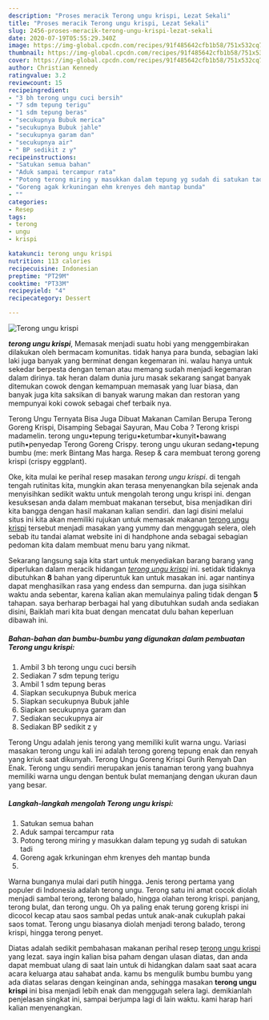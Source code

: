 ```yaml
---
description: "Proses meracik Terong ungu krispi, Lezat Sekali"
title: "Proses meracik Terong ungu krispi, Lezat Sekali"
slug: 2456-proses-meracik-terong-ungu-krispi-lezat-sekali
date: 2020-07-19T05:55:29.340Z
image: https://img-global.cpcdn.com/recipes/91f485642cfb1b58/751x532cq70/terong-ungu-krispi-foto-resep-utama.jpg
thumbnail: https://img-global.cpcdn.com/recipes/91f485642cfb1b58/751x532cq70/terong-ungu-krispi-foto-resep-utama.jpg
cover: https://img-global.cpcdn.com/recipes/91f485642cfb1b58/751x532cq70/terong-ungu-krispi-foto-resep-utama.jpg
author: Christian Kennedy
ratingvalue: 3.2
reviewcount: 15
recipeingredient:
- "3 bh terong ungu cuci bersih"
- "7 sdm tepung terigu"
- "1 sdm tepung beras"
- "secukupnya Bubuk merica"
- "secukupnya Bubuk jahle"
- "secukupnya garam dan"
- "secukupnya air"
- " BP sedikit z y"
recipeinstructions:
- "Satukan semua bahan"
- "Aduk sampai tercampur rata"
- "Potong terong miring y masukkan dalam tepung yg sudah di satukan tadi"
- "Goreng agak krkuningan ehm krenyes deh mantap bunda"
- ""
categories:
- Resep
tags:
- terong
- ungu
- krispi

katakunci: terong ungu krispi 
nutrition: 113 calories
recipecuisine: Indonesian
preptime: "PT29M"
cooktime: "PT33M"
recipeyield: "4"
recipecategory: Dessert

---
```



![Terong ungu krispi](https://img-global.cpcdn.com/recipes/91f485642cfb1b58/751x532cq70/terong-ungu-krispi-foto-resep-utama.jpg)

<b><i>terong ungu krispi</i></b>, Memasak menjadi suatu hobi yang menggembirakan dilakukan oleh bermacam komunitas. tidak hanya para bunda, sebagian laki laki juga banyak yang berminat dengan kegemaran ini. walau hanya untuk sekedar berpesta dengan teman atau memang sudah menjadi kegemaran dalam dirinya. tak heran dalam dunia juru masak sekarang sangat banyak ditemukan cowok dengan kemampuan memasak yang luar biasa, dan banyak juga kita saksikan di banyak warung makan dan restoran yang mempunyai koki cowok sebagai chef terbaik nya.

Terong Ungu Ternyata Bisa Juga Dibuat Makanan Camilan Berupa Terong Goreng Krispi, Disamping Sebagai Sayuran, Mau Coba ? Terong krispi madamelin. terong ungu•tepung terigu•ketumbar•kunyit•bawang putih•penyedap Terong Goreng Crispy. terong ungu ukuran sedang•tepung bumbu (me: merk Bintang Mas harga. Resep &amp; cara membuat terong goreng krispi (crispy eggplant).

Oke, kita mulai ke perihal resep masakan <i>terong ungu krispi</i>. di tengah tengah rutinitas kita, mungkin akan terasa menyenangkan bila sejenak anda menyisihkan sedikit waktu untuk mengolah terong ungu krispi ini. dengan kesuksesan anda dalam membuat makanan tersebut, bisa menjadikan diri kita bangga dengan hasil makanan kalian sendiri. dan lagi disini melalui situs ini kita akan memiliki rujukan untuk memasak makanan <u>terong ungu krispi</u> tersebut menjadi masakan yang yummy dan menggugah selera, oleh sebab itu tandai alamat website ini di handphone anda sebagai sebagian pedoman kita dalam membuat menu baru yang nikmat.


Sekarang langsung saja kita start untuk menyediakan barang barang yang diperlukan dalam meracik hidangan <u><i>terong ungu krispi</i></u> ini. setidak tidaknya dibutuhkan <b>8</b> bahan yang diperuntuk kan untuk masakan ini. agar nantinya dapat menghasilkan rasa yang endess dan sempurna. dan juga sisihkan waktu anda sebentar, karena kalian akan memulainya paling tidak dengan <b>5</b> tahapan. saya berharap berbagai hal yang dibutuhkan sudah anda sediakan disini, Baiklah mari kita buat dengan mencatat dulu bahan keperluan dibawah ini.

<!--inarticleads1-->

##### Bahan-bahan dan bumbu-bumbu yang digunakan dalam pembuatan Terong ungu krispi:

1. Ambil 3 bh terong ungu cuci bersih
1. Sediakan 7 sdm tepung terigu
1. Ambil 1 sdm tepung beras
1. Siapkan secukupnya Bubuk merica
1. Siapkan secukupnya Bubuk jahle
1. Siapkan secukupnya garam dan
1. Sediakan secukupnya air
1. Sediakan  BP sedikit z y


Terong Ungu adalah jenis terong yang memiliki kulit warna ungu. Variasi masakan terong ungu kali ini adalah terong goreng tepung enak dan renyah yang kriuk saat dikunyah. Terong Ungu Goreng Krispi Gurih Renyah Dan Enak. Terong ungu sendiri merupakan jenis tanaman terong yang buahnya memiliki warna ungu dengan bentuk bulat memanjang dengan ukuran daun yang besar. 

<!--inarticleads2-->

##### Langkah-langkah mengolah Terong ungu krispi:

1. Satukan semua bahan
1. Aduk sampai tercampur rata
1. Potong terong miring y masukkan dalam tepung yg sudah di satukan tadi
1. Goreng agak krkuningan ehm krenyes deh mantap bunda
1. 


Warna bunganya mulai dari putih hingga. Jenis terong pertama yang populer di Indonesia adalah terong ungu. Terong satu ini amat cocok diolah menjadi sambal terong, terong balado, hingga olahan terong krispi. panjang, terong bulat, dan terong ungu. Oh ya paling enak terung goreng krispi ini dicocol kecap atau saos sambal pedas untuk anak-anak cukuplah pakai saos tomat. Terong ungu biasanya diolah menjadi terong balado, terong krispi, hingga terong penyet. 

Diatas adalah sedikit pembahasan makanan perihal resep <u>terong ungu krispi</u> yang lezat. saya ingin kalian bisa paham dengan ulasan diatas, dan anda dapat membuat ulang di saat lain untuk di hidangkan dalam saat saat acara acara keluarga atau sahabat anda. kamu bs mengulik bumbu bumbu yang ada diatas selaras dengan keinginan anda, sehingga masakan <b>terong ungu krispi</b> ini bisa menjadi lebih enak dan menggugah selera lagi. demikianlah penjelasan singkat ini, sampai berjumpa lagi di lain waktu. kami harap hari kalian menyenangkan.

